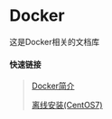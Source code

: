 # Docker

这是Docker相关的文档库

#### 快速链接
>[Docker简介](./简介/summary.md)
> 
>[离线安装(CentOS7)](./离线安装/CentOS7.md)
> 
